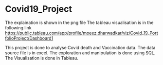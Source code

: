 # Covid19_Project

The explaination is shown in the png file
The tableau visualisation is in the following link
https://public.tableau.com/app/profile/moeez.dharwadkar/viz/Covid_19_PortfolioProject/Dashboard1

This project is done to analyse Covid death and Vaccination data. 
The data source file is in excel. 
The exploration and manipulation is done using SQL. 
The Visualisation is done in Tableau. 
